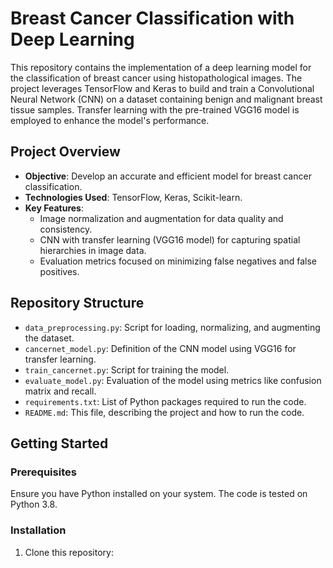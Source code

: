 

# Breast Cancer Classification with Deep Learning

This repository contains the implementation of a deep learning model for the classification of breast cancer using histopathological images. The project leverages TensorFlow and Keras to build and train a Convolutional Neural Network (CNN) on a dataset containing benign and malignant breast tissue samples. Transfer learning with the pre-trained VGG16 model is employed to enhance the model's performance.

## Project Overview

- **Objective**: Develop an accurate and efficient model for breast cancer classification.
- **Technologies Used**: TensorFlow, Keras, Scikit-learn.
- **Key Features**:
  - Image normalization and augmentation for data quality and consistency.
  - CNN with transfer learning (VGG16 model) for capturing spatial hierarchies in image data.
  - Evaluation metrics focused on minimizing false negatives and false positives.

## Repository Structure

- `data_preprocessing.py`: Script for loading, normalizing, and augmenting the dataset.
- `cancernet_model.py`: Definition of the CNN model using VGG16 for transfer learning.
- `train_cancernet.py`: Script for training the model.
- `evaluate_model.py`: Evaluation of the model using metrics like confusion matrix and recall.
- `requirements.txt`: List of Python packages required to run the code.
- `README.md`: This file, describing the project and how to run the code.

## Getting Started

### Prerequisites

Ensure you have Python installed on your system. The code is tested on Python 3.8.

### Installation

1. Clone this repository:
